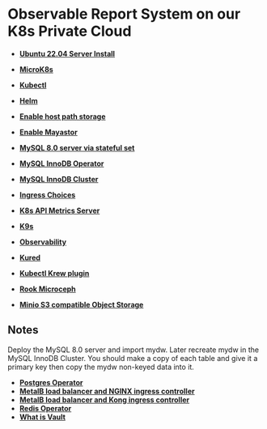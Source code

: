 # Observable Report System on our K8s Private Cloud

- **[Ubuntu 22.04 Server Install](./linux/ubuntu22-04/server-install.md)**
- **[MicroK8s](./microk8s_1.28_install.md)**
- **[Kubectl](./kubectl-install.md)**
- **[Helm](./helm-install.md)**
- **[Enable host path storage](./host_path_storage/host_path_storage.md)**
- **[Enable Mayastor](./mayastor-install-2.0.0.md)**
- **[MySQL 8.0 server via stateful set](./mysql-8.0-server-install.md)**
- **[MySQL InnoDB Operator](./mysql-operator-install.md)**
- **[MySQL InnoDB Cluster](./mysql-innodb-cluster-install.md)**
- **[Ingress Choices](./Ingress_choices.md)**

- **[K8s API Metrics Server](./metrics-server.md)**
- **[K9s](k9s-install.md)**
- **[Observability](./kube-prometheus-stack-install.md)**
- **[Kured](./kured-install.md)**
- **[Kubectl Krew plugin](./krew-install.md)**
- **[Rook Microceph](./rook-microceph-install.md)**
- **[Minio S3 compatible Object Storage](./minio-install.md)**

## Notes

Deploy the MySQL 8.0 server and import mydw.  Later recreate mydw in the MySQL InnoDB Cluster. You should make a copy of each table and give it a primary key then copy the mydw non-keyed data into it.

- **[Postgres Operator](./postgres-operator-install.md)**
- **[MetalB load balancer and NGINX ingress controller](./metalb-ingress-install.md)**
- **[MetalB load balancer and Kong ingress controller](./metalb-kong-install.md)**
- **[Redis Operator](./redis_operator-install.md)**
- **[What is Vault](../linux/vault/what_is_vault.md)**
